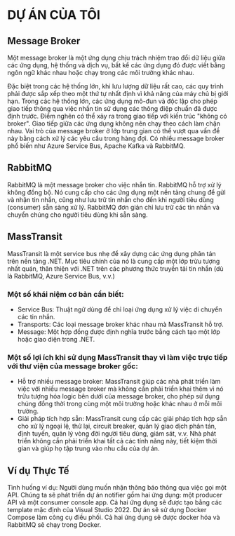 # DỰ ÁN CỦA TÔI

## Message Broker
Một message broker là một ứng dụng chịu trách nhiệm trao đổi dữ liệu giữa các ứng dụng, hệ thống và dịch vụ, bất kể các ứng dụng đó được viết bằng ngôn ngữ khác nhau hoặc chạy trong các môi trường khác nhau.

Đặc biệt trong các hệ thống lớn, khi lưu lượng dữ liệu rất cao, các quy trình phải được sắp xếp theo một thứ tự nhất định vì khả năng của máy chủ bị giới hạn. Trong các hệ thống lớn, các ứng dụng mô-đun và độc lập cho phép giao tiếp thông qua việc nhắn tin sử dụng các thông điệp chuẩn đã được định trước. Điểm nghẽn có thể xảy ra trong giao tiếp với kiến trúc "không có broker". Giao tiếp giữa các ứng dụng không nên chạy theo cách làm chặn nhau. Vai trò của message broker ở lớp trung gian có thể vượt qua vấn đề này bằng cách xử lý các yêu cầu trong hàng đợi. Có nhiều message broker phổ biến như Azure Service Bus, Apache Kafka và RabbitMQ.
## RabbitMQ
RabbitMQ là một message broker cho việc nhắn tin. RabbitMQ hỗ trợ xử lý không đồng bộ. Nó cung cấp cho các ứng dụng một nền tảng chung để gửi và nhận tin nhắn, cũng như lưu trữ tin nhắn cho đến khi người tiêu dùng (consumer) sẵn sàng xử lý. RabbitMQ đơn giản chỉ lưu trữ các tin nhắn và chuyển chúng cho người tiêu dùng khi sẵn sàng.

## MassTransit
MassTransit là một service bus nhẹ để xây dựng các ứng dụng phân tán trên nền tảng .NET. Mục tiêu chính của nó là cung cấp một lớp trừu tượng nhất quán, thân thiện với .NET trên các phương thức truyền tải tin nhắn (dù là RabbitMQ, Azure Service Bus, v.v.)

### Một số khái niệm cơ bản cần biết:

- Service Bus: Thuật ngữ dùng để chỉ loại ứng dụng xử lý việc di chuyển các tin nhắn.
- Transports: Các loại message broker khác nhau mà MassTransit hỗ trợ.
- Message: Một hợp đồng được định nghĩa trước bằng cách tạo một lớp hoặc giao diện trong .NET.

### Một số lợi ích khi sử dụng MassTransit thay vì làm việc trực tiếp với thư viện của message broker gốc:
- Hỗ trợ nhiều message broker: MassTransit giúp các nhà phát triển làm việc với nhiều message broker mà không cần phải triển khai thêm vì nó trừu tượng hóa logic bên dưới của message broker, cho phép sử dụng chúng đồng thời trong cùng một môi trường hoặc khác nhau ở mỗi môi trường.
- Giải pháp tích hợp sẵn: MassTransit cung cấp các giải pháp tích hợp sẵn cho xử lý ngoại lệ, thử lại, circuit breaker, quản lý giao dịch phân tán, định tuyến, quản lý vòng đời người tiêu dùng, giám sát, v.v. Nhà phát triển không cần phải triển khai tất cả các tính năng này, tiết kiệm thời gian và giúp họ tập trung vào nhu cầu của dự án.
## Ví dụ Thực Tế
Tình huống ví dụ: Người dùng muốn nhận thông báo thông qua việc gọi một API. Chúng ta sẽ phát triển dự án notifier gồm hai ứng dụng: một producer API và một consumer console app. Cả hai ứng dụng sẽ được tạo bằng các template mặc định của Visual Studio 2022. Dự án sẽ sử dụng Docker Compose làm công cụ điều phối. Cả hai ứng dụng sẽ được docker hóa và RabbitMQ sẽ chạy trong Docker.

